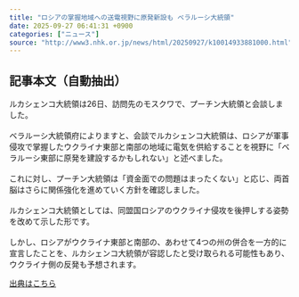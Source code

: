 ```yaml
---
title: "ロシアの掌握地域への送電視野に原発新設も ベラルーシ大統領"
date: 2025-09-27 06:41:31 +0900
categories: ["ニュース"]
source: "http://www3.nhk.or.jp/news/html/20250927/k10014933881000.html"
---
```


## 記事本文（自動抽出）
<div><div class="body-text">
										<p>ルカシェンコ大統領は26日、訪問先のモスクワで、プーチン大統領と会談しました。<br><br>ベラルーシ大統領府によりますと、会談でルカシェンコ大統領は、ロシアが軍事侵攻で掌握したウクライナ東部と南部の地域に電気を供給することを視野に「ベラルーシ東部に原発を建設するかもしれない」と述べました。<br><br>これに対し、プーチン大統領は「資金面での問題はまったくない」と応じ、両首脳はさらに関係強化を進めていく方針を確認しました。<br><br>ルカシェンコ大統領としては、同盟国ロシアのウクライナ侵攻を後押しする姿勢を改めて示した形です。<br><br>しかし、ロシアがウクライナ東部と南部の、あわせて4つの州の併合を一方的に宣言したことを、ルカシェンコ大統領が容認したと受け取られる可能性もあり、ウクライナ側の反発も予想されます。</p>
								</div>
							</div>

[出典はこちら](http://www3.nhk.or.jp/news/html/20250927/k10014933881000.html)

